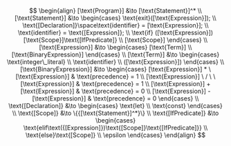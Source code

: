 $$
\begin{align}
    [\text{Program}] &\to [\text{Statement}]^*
    \\
    [\text{Statement}] &\to 
    \begin{cases}
        \text{exit}([\text{Expression}]);
        \\
        \text{[Declaration]}\space\text{identifier} = [\text{Expression}];
        \\
        \text{identifier} = \text{[Expression]};
        \\
        \text{if} ([\text{Expression}])[\text{Scope}]\text{[IfPredicate]}
        \\
        [\text{Scope}]
    \end{cases}
    \\
    [\text{Expression}] &\to
    \begin{cases}
        [\text{Term}]
        \\
        [\text{BinaryExpression}]
    \end{cases}
    \\
    [\text{Term}] &\to
    \begin{cases}
        \text{integer\_literal}
        \\
        \text{identifier}
        \\
        ([\text{Expression}])
    \end{cases}
    \\
    [\text{BinaryExpression}] &\to
    \begin{cases}
        [\text{Expression}] * \ [\text{Expression}] & \text{precedence} = 1
        \\
        [\text{Expression}] \ / \ \ [\text{Expression}] & \text{precedence} = 1
        \\
        [\text{Expression}] + [\text{Expression}] & \text{precedence} = 0
        \\
        [\text{Expression}] - [\text{Expression}] & \text{precedence} = 0
    \end{cases}
    \\
    \text{[Declaration]} &\to
    \begin{cases}
        \text{let}
        \\
        \text{const}
    \end{cases}
    \\
    \text{[Scope]} &\to \{{[\text{Statement}]^*}\}
    \\
    \text{[IfPredicate]} &\to
    \begin{cases}
        \text{elif\text({[Expression]})\text{[Scope]}\text{[IfPredicate]}}
        \\
        \text{else}\text{[Scope]}
        \\
        \epsilon
    \end{cases}   
\end{align}
$$